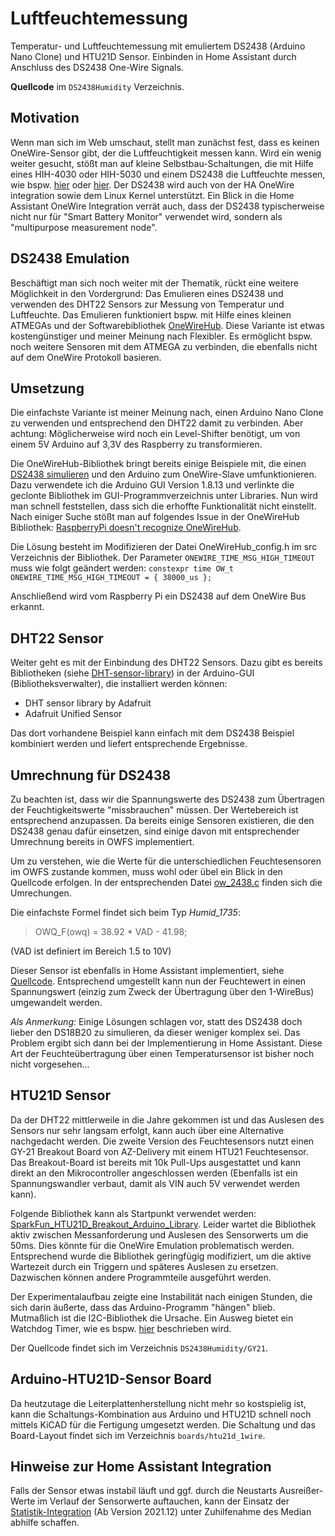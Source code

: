# Luftfeuchtemessung
Temperatur- und Luftfeuchtemessung mit emuliertem DS2438 (Arduino Nano Clone) und HTU21D Sensor. Einbinden in Home Assistant durch Anschluss des DS2438 One-Wire Signals.

**Quellcode** im `DS2438Humidity` Verzeichnis.

## Motivation
Wenn man sich im Web umschaut, stellt man zunächst fest, dass es keinen OneWire-Sensor gibt, der die Luftfeuchtigkeit messen kann. Wird ein wenig weiter gesucht, stößt man auf kleine Selbstbau-Schaltungen, die mit Hilfe eines HIH-4030 oder HIH-5030 und einem DS2438 die Luftfeuchte messen, wie bspw. [hier](https://skyboo.net/2017/03/ds2438-based-1-wire-humidity-sensor/) oder [hier](https://www.tm3d.de/elektronik-projekte/1-wire-feuchtesensor/neuen-version-2015). Der DS2438 wird auch von der HA OneWire integration sowie dem Linux Kernel unterstützt. Ein Blick in die Home Assistant OneWire Integration verrät auch, dass der DS2438 typischerweise nicht nur für "Smart Battery Monitor" verwendet wird, sondern als "multipurpose measurement node".

## DS2438 Emulation

Beschäftigt man sich noch weiter mit der Thematik, rückt eine weitere Möglichkeit in den Vordergrund: Das Emulieren eines DS2438 und verwenden des DHT22 Sensors zur Messung von Temperatur und Luftfeuchte. Das Emulieren funktioniert bspw. mit Hilfe eines kleinen ATMEGAs und der Softwarebibliothek [OneWireHub](https://github.com/orgua/OneWireHub). Diese Variante ist etwas kostengünstiger und meiner Meinung nach Flexibler. Es ermöglicht bspw. noch weitere Sensoren mit dem ATMEGA zu verbinden, die ebenfalls nicht auf dem OneWire Protokoll basieren.

## Umsetzung

Die einfachste Variante ist meiner Meinung nach, einen Arduino Nano Clone zu verwenden und entsprechend den DHT22 damit zu verbinden. Aber achtung: Möglicherweise wird noch ein Level-Shifter benötigt, um von einem 5V Arduino auf 3,3V des Raspberry zu transformieren. 

Die OneWireHub-Bibliothek bringt bereits einige Beispiele mit, die einen [DS2438 simulieren](https://github.com/orgua/OneWireHub/blob/master/examples/DS2438_battMon/DS2438_battMon.ino) und den Arduino zum OneWire-Slave umfunktionieren. Dazu verwendete ich die Arduino GUI Version 1.8.13 und verlinkte die geclonte Bibliothek im GUI-Programmverzeichnis unter Libraries. Nun wird man schnell feststellen, dass sich die erhoffte Funktionalität nicht einstellt. Nach einiger Suche stößt man auf folgendes Issue in der OneWireHub Bibliothek: [RaspberryPi doesn't recognize OneWireHub](https://github.com/orgua/OneWireHub/issues/44). 

Die Lösung besteht im Modifizieren der Datei OneWireHub_config.h im src Verzeichnis der Bibliothek. Der Parameter `ONEWIRE_TIME_MSG_HIGH_TIMEOUT` muss wie folgt geändert werden:
`constexpr time OW_t ONEWIRE_TIME_MSG_HIGH_TIMEOUT = { 38000_us };`

Anschließend wird vom Raspberry Pi ein DS2438 auf dem OneWire Bus erkannt. 

## DHT22 Sensor
Weiter geht es mit der Einbindung des DHT22 Sensors. Dazu gibt es bereits Bibliotheken (siehe [DHT-sensor-library](https://github.com/adafruit/DHT-sensor-library)) in der Arduino-GUI (Bibliotheksverwalter), die installiert werden können:

* DHT sensor library by Adafruit
* Adafruit Unified Sensor

Das dort vorhandene Beispiel kann einfach mit dem DS2438 Beispiel kombiniert werden und liefert entsprechende Ergebnisse. 

## Umrechnung für DS2438
Zu beachten ist, dass wir die Spannungswerte des DS2438 zum Übertragen der Feuchtigkeitswerte "missbrauchen" müssen. Der Wertebereich ist entsprechend anzupassen. Da bereits einige Sensoren existieren, die den DS2438 genau dafür einsetzen, sind einige davon mit entsprechender Umrechnung bereits in OWFS implementiert. 

Um zu verstehen, wie die Werte für die unterschiedlichen Feuchtesensoren im OWFS zustande kommen, muss wohl oder übel ein Blick in den Quellcode erfolgen. 
In der entsprechenden Datei [ow_2438.c](https://github.com/owfs/owfs/blob/master/module/owlib/src/c/ow_2438.c) finden sich die Umrechungen.

Die einfachste Formel findet sich beim Typ *Humid_1735*:
> OWQ_F(owq) = 38.92 * VAD - 41.98;

(VAD ist definiert im Bereich 1.5 to 10V)

Dieser Sensor ist ebenfalls in Home Assistant implementiert, siehe [Quellcode](https://github.com/home-assistant/core/blob/dev/homeassistant/components/onewire/sensor.py). 
Entsprechend umgestellt kann nun der Feuchtewert in einen Spannungswert (einzig zum Zweck der Übertragung über den 1-WireBus) umgewandelt werden. 

*Als Anmerkung:* Einige Lösungen schlagen vor, statt des DS2438 doch lieber den DS18B20 zu simulieren, da dieser weniger komplex sei. Das Problem ergibt sich dann bei der Implementierung in Home Assistant. Diese Art der Feuchteübertragung über einen Temperatursensor ist bisher noch nicht vorgesehen...

## HTU21D Sensor

Da der DHT22 mittlerweile in die Jahre gekommen ist und das Auslesen des Sensors nur sehr langsam erfolgt, kann auch über eine Alternative nachgedacht werden. Die zweite Version des Feuchtesensors nutzt einen GY-21 Breakout Board von AZ-Delivery mit einem HTU21 Feuchtesensor. Das Breakout-Board ist bereits mit 10k Pull-Ups ausgestattet und kann direkt an den Mikrocontroller angeschlossen werden (Ebenfalls ist ein Spannungswandler verbaut, damit als VIN auch 5V verwendet werden kann).

Folgende Bibliothek kann als Startpunkt verwendet werden: [SparkFun_HTU21D_Breakout_Arduino_Library](https://github.com/sparkfun/SparkFun_HTU21D_Breakout_Arduino_Library).
Leider wartet die Bibliothek aktiv zwischen Messanforderung und Auslesen des Sensorwerts um die 50ms. Dies könnte für die OneWire Emulation problematisch werden. Entsprechend wurde die Bibliothek geringfügig modifiziert, um die aktive Wartezeit durch ein Triggern und späteres Auslesen zu ersetzen. Dazwischen können andere Programmteile ausgeführt werden.  

Der Experimentalaufbau zeigte eine Instabilität nach einigen Stunden, die sich darin äußerte, dass das Arduino-Programm "hängen" blieb. Mutmaßlich ist die I2C-Bibliothek die Ursache. Ein Ausweg bietet ein Watchdog Timer, wie es bspw. [hier](https://spellfoundry.com/2020/06/25/reliable-embedded-systems-using-the-arduino-watchdog/) beschrieben wird.

Der Quellcode findet sich im Verzeichnis `DS2438Humidity/GY21`.

## Arduino-HTU21D-Sensor Board
Da heutzutage die Leiterplattenherstellung nicht mehr so kostspielig ist, kann die Schaltungs-Kombination aus Arduino und HTU21D schnell noch mittels KiCAD für die Fertigung umgesetzt werden. Die Schaltung und das Board-Layout findet sich im Verzeichnis `boards/htu21d_1wire`.

## Hinweise zur Home Assistant Integration
Falls der Sensor etwas instabil läuft und ggf. durch die Neustarts Ausreißer-Werte im Verlauf der Sensorwerte auftauchen, kann der Einsatz der [Statistik-Integration](https://www.home-assistant.io/integrations/statistics/) (Ab Version 2021.12) unter Zuhilfenahme des Median abhilfe schaffen.